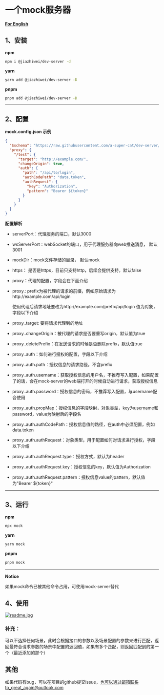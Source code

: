 # 一个mock服务器

[**For English**](https://github.com/a-super-cat/dev-server/blob/main/README.en.md "English Readme")

## 1、安装

**npm**

```bash
npm i @jiazhiwei/dev-server -d
```

**yarn**

```bash
yarn add @jiazhiwei/dev-server -D
```

**pnpm**

```bash
pnpm add @jiazhiwei/dev-server -D
```

------

## 2、配置

**mock.config.json  示例**

```json
{
  "$schema": "https://raw.githubusercontent.com/a-super-cat/dev-server/main/mock-config-schema.json",
  "proxy": {
    "/test": {
      "target": "http://example.com/",
      "changeOrigin": true,
      "auth": {
        "path": "/api/to/login",
        "authCodePath": "data.token",
        "authRequest": {
          "key": "Authorization",
          "pattern": "Bearer ${token}"
        }
      }
    }
  }
}
```

**配置解析**

* serverPort：代理服务的端口，默认3000

* wsServerPort：webSocket的端口，用于代理服务器向web推送消息， 默认3001

* mockDir：mock文件存储的目录， 默认mock

* https： 是否是https，目前只支持http，后续会提供支持，默认false

* proxy：代理的配置，字段会在下面介绍

* proxy.<prefix>: prefix为被代理的请求的前缀，例如原始请求为http://example.com/api/login

  使用代理后请求地址要改为http://example.com/prefix/api/login 值为对象，字段以下介绍

* proxy.<prefix>.target: 要将请求代理到的地址

* proxy.<prefix>.changeOrigin：被代理的请求是否要重写origin，默认值为true

* proxy.<prefix>.deletePrefix：在发送请求的时候是否删除prefix，默认值true

* proxy.<prefix>.auth：如何进行授权的配置，字段以下介绍

* proxy.<prefix>.auth.path：授权信息的请求路径，不含prefix

* proxy.<prefix>.auth.username：获取授权信息的用户名，不推荐写入配置，如果配置了的话，会在mock-server的web端打开的时候自动进行请求，获取授权信息

* proxy.<prefix>.auth.password：授权信息的密码，不推荐写入配置，与username配合使用

* proxy.<prefix>.auth.propMap：授权信息的字段映射，对象类型，key为username和password，value为映射后的字段名

* proxy.<prefix>.auth.authCodePath：授权信息值的路径，在auth中必须配置，例如data.token

* proxy.<prefix>.auth.authRequest：对象类型，用于配置如何对请求进行授权，字段以下介绍

* proxy.<prefix>.auth.authRequest.type：授权方式，默认为header

* proxy.<prefix>.auth.authRequest.key：授权信息的key，默认值为Authorization

* proxy.<prefix>.auth.authRequest.pattern：授权信息value的pattern，默认值为"Bearer ${token}"

------

## 3、运行

**npm**

```bash
npx mock
```

**yarn**

```bash
yarn mock
```

**pnpm**

```bash
pnpm mock
```

-----

**Notice**

如果mock命令已被其他命令占用，可使用mock-server替代



## 4、使用

[![readme.jpg](https://i.postimg.cc/DzvJPRzs/readme.jpg)](https://postimg.cc/zyQGJtKX)

### 补充：
可以不选择任何场景，此时会根据接口的参数以及场景配置的参数来进行匹配，返回最符合请求参数的场景中配置的返回值，如果有多个匹配，则返回匹配到的第一个（最近添加的那个）


## 其他

如果代码有bug，可以在项目的github提交issue，也可以通过邮箱联系to_great_again@outlook.com





